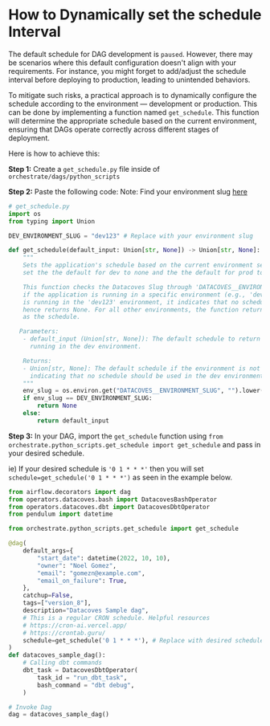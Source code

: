 # How to Dynamically set the schedule Interval

The default schedule for DAG development is `paused`. However, there may be scenarios where this default configuration doesn't align with your requirements. For instance, you might forget to add/adjust the schedule interval before deploying to production, leading to unintended behaviors. 

To mitigate such risks, a practical approach is to dynamically configure the schedule according to the environment — development or production. This can be done by implementing a function named `get_schedule`. This function will  determine the appropriate schedule based on the current environment, ensuring that DAGs operate correctly across different stages of deployment.

Here is how to achieve this:

**Step 1:** Create a `get_schedule.py` file inside of `orchestrate/dags/python_scripts`

**Step 2:** Paste the following code:
Note: Find your environment slug [here](reference/admin-menu/environments.md)
```python
# get_schedule.py
import os
from typing import Union

DEV_ENVIRONMENT_SLUG = "dev123" # Replace with your environment slug

def get_schedule(default_input: Union[str, None]) -> Union[str, None]:
    """
    Sets the application's schedule based on the current environment setting. Allows you to
    set the the default for dev to none and the the default for prod to the default input.

    This function checks the Datacoves Slug through 'DATACOVES__ENVIRONMENT_SLUG' variable to determine
    if the application is running in a specific environment (e.g., 'dev123'). If the application
    is running in the 'dev123' environment, it indicates that no schedule should be used, and
    hence returns None. For all other environments, the function returns the given 'default_input'
    as the schedule.

   Parameters:
    - default_input (Union[str, None]): The default schedule to return if the application is not
      running in the dev environment.

    Returns:
    - Union[str, None]: The default schedule if the environment is not 'dev123'; otherwise, None,
      indicating that no schedule should be used in the dev environment.
    """
    env_slug = os.environ.get("DATACOVES__ENVIRONMENT_SLUG", "").lower()
    if env_slug == DEV_ENVIRONMENT_SLUG:
        return None
    else:
        return default_input
```
**Step 3:** In your DAG, import the `get_schedule` function using `from orchestrate.python_scripts.get_schedule import get_schedule` and pass in your desired schedule.

ie) If your desired schedule is `'0 1 * * *'` then you will set `schedule=get_schedule('0 1 * * *')` as seen in the example below. 
```python
from airflow.decorators import dag
from operators.datacoves.bash import DatacovesBashOperator
from operators.datacoves.dbt import DatacovesDbtOperator
from pendulum import datetime

from orchestrate.python_scripts.get_schedule import get_schedule

@dag(
    default_args={
        "start_date": datetime(2022, 10, 10),
        "owner": "Noel Gomez",
        "email": "gomezn@example.com",
        "email_on_failure": True,
    },
    catchup=False,
    tags=["version_8"],
    description="Datacoves Sample dag",
    # This is a regular CRON schedule. Helpful resources
    # https://cron-ai.vercel.app/
    # https://crontab.guru/
    schedule=get_schedule('0 1 * * *'), # Replace with desired schedule
)
def datacoves_sample_dag():
    # Calling dbt commands
    dbt_task = DatacovesDbtOperator(
        task_id = "run_dbt_task",
        bash_command = "dbt debug",
    )

# Invoke Dag
dag = datacoves_sample_dag()
```
